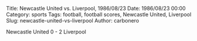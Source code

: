 Title: Newcastle United vs. Liverpool, 1986/08/23
Date: 1986/08/23 00:00
Category: sports
Tags: football, football scores, Newcastle United, Liverpool
Slug: newcastle-united-vs-liverpool
Author: carbonero


Newcastle United 0 - 2 Liverpool
